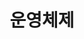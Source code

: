 ---
title: "운영체제"
layout: category
permalink: /blog/cs/os/
author_profile: true
taxonomy: 운영체제
sidebar:
  nav: "categories"
---